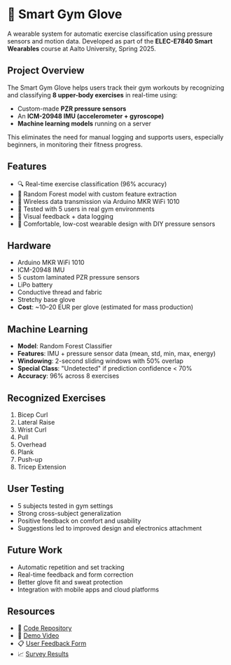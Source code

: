 # 🧤 Smart Gym Glove

A wearable system for automatic exercise classification using pressure sensors and motion data. Developed as part of the **ELEC-E7840 Smart Wearables** course at Aalto University, Spring 2025.

## Project Overview

The Smart Gym Glove helps users track their gym workouts by recognizing and classifying **8 upper-body exercises** in real-time using:

- Custom-made **PZR pressure sensors**
- An **ICM-20948 IMU (accelerometer + gyroscope)**
- **Machine learning models** running on a server

This eliminates the need for manual logging and supports users, especially beginners, in monitoring their fitness progress.

## Features

- 🔍 Real-time exercise classification (96% accuracy)
- 🧠 Random Forest model with custom feature extraction
- 📲 Wireless data transmission via Arduino MKR WiFi 1010
- 🧪 Tested with 5 users in real gym environments
- 🎥 Visual feedback + data logging
- 🧤 Comfortable, low-cost wearable design with DIY pressure sensors

## Hardware

- Arduino MKR WiFi 1010  
- ICM-20948 IMU  
- 5 custom laminated PZR pressure sensors  
- LiPo battery  
- Conductive thread and fabric  
- Stretchy base glove  
- **Cost**: ~10–20 EUR per glove (estimated for mass production)

## Machine Learning

- **Model**: Random Forest Classifier  
- **Features**: IMU + pressure sensor data (mean, std, min, max, energy)  
- **Windowing**: 2-second sliding windows with 50% overlap  
- **Special Class**: "Undetected" if prediction confidence < 70%  
- **Accuracy**: 96% across 8 exercises

## Recognized Exercises

1. Bicep Curl  
2. Lateral Raise  
3. Wrist Curl  
4. Pull  
5. Overhead  
6. Plank  
7. Push-up  
8. Tricep Extension

## User Testing

- 5 subjects tested in gym settings
- Strong cross-subject generalization
- Positive feedback on comfort and usability
- Suggestions led to improved design and electronics attachment

## Future Work

- Automatic repetition and set tracking  
- Real-time feedback and form correction  
- Better glove fit and sweat protection  
- Integration with mobile apps and cloud platforms  

## Resources

- 📂 [Code Repository](https://github.com/tuebachdinh/SmartWearable)  
- 🎥 [Demo Video](https://drive.google.com/file/d/16nSSFtAXOe5_lulj8GwaVdIF1fUaZ842/view?usp=sharing)  
- 📋 [User Feedback Form](https://docs.google.com/forms/d/e/1FAIpQLSfvB7CHWwMLigTlAv8vrJtwsATprEbYW4zeWv4bxeDWPQdWvA/viewform)  
- 📈 [Survey Results](https://docs.google.com/spreadsheets/d/1oMZYGRMH2nKGzUj-7MaqrUk41iEWf0cLZyOA541Rz_g/edit?usp=sharing)
